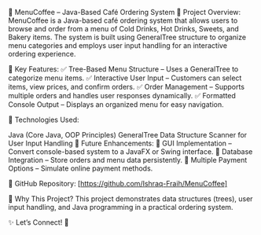 🛒 MenuCoffee – Java-Based Café Ordering System
🚀 Project Overview:
MenuCoffee is a Java-based café ordering system that allows users to browse and order from a menu of Cold Drinks, Hot Drinks, Sweets, and Bakery items. The system is built using GeneralTree structure to organize menu categories and employs user input handling for an interactive ordering experience.

🔹 Key Features:
✅ Tree-Based Menu Structure – Uses a GeneralTree to categorize menu items.
✅ Interactive User Input – Customers can select items, view prices, and confirm orders.
✅ Order Management – Supports multiple orders and handles user responses dynamically.
✅ Formatted Console Output – Displays an organized menu for easy navigation.

🔧 Technologies Used:

Java (Core Java, OOP Principles)
GeneralTree Data Structure
Scanner for User Input Handling
🎯 Future Enhancements:
🔹 GUI Implementation – Convert console-based system to a JavaFX or Swing interface.
🔹 Database Integration – Store orders and menu data persistently.
🔹 Multiple Payment Options – Simulate online payment methods.

🔗 GitHub Repository: [https://github.com/Ishraq-Fraih/MenuCoffee]

📌 Why This Project?
This project demonstrates data structures (trees), user input handling, and Java programming in a practical ordering system.

✨ Let’s Connect! 🚀
